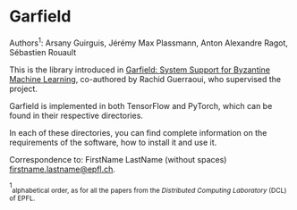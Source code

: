 # Garfield

Authors<sup>1</sup>: Arsany Guirguis, Jérémy Max Plassmann, Anton Alexandre Ragot, Sébastien Rouault

This is the library introduced in [Garfield: System Support for Byzantine Machine Learning](https://arxiv.org/abs/2010.05888), co-authored by Rachid Guerraoui, who supervised the project.

Garfield is implemented in both TensorFlow and PyTorch, which can be found in their respective directories.

In each of these directories, you can find complete information on the requirements of the software, how to install 
it and use it.

Correspondence to: FirstName LastName (without spaces) <firstname.lastname@epfl.ch>.

<sup>1</sup><sub>alphabetical order, as for all the papers from the _Distributed Computing Laboratory_ (DCL) of EPFL.</sub>
